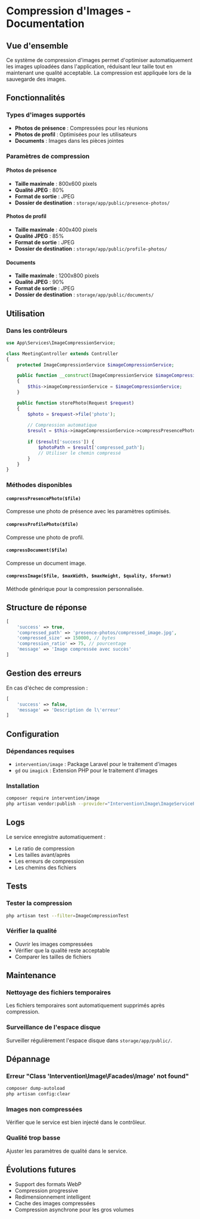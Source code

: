 # Compression d'Images - Documentation

## Vue d'ensemble

Ce système de compression d'images permet d'optimiser automatiquement les images uploadées dans l'application, réduisant leur taille tout en maintenant une qualité acceptable. La compression est appliquée lors de la sauvegarde des images.

## Fonctionnalités

### Types d'images supportés
- **Photos de présence** : Compressées pour les réunions
- **Photos de profil** : Optimisées pour les utilisateurs
- **Documents** : Images dans les pièces jointes

### Paramètres de compression

#### Photos de présence
- **Taille maximale** : 800x600 pixels
- **Qualité JPEG** : 80%
- **Format de sortie** : JPEG
- **Dossier de destination** : `storage/app/public/presence-photos/`

#### Photos de profil
- **Taille maximale** : 400x400 pixels
- **Qualité JPEG** : 85%
- **Format de sortie** : JPEG
- **Dossier de destination** : `storage/app/public/profile-photos/`

#### Documents
- **Taille maximale** : 1200x800 pixels
- **Qualité JPEG** : 90%
- **Format de sortie** : JPEG
- **Dossier de destination** : `storage/app/public/documents/`

## Utilisation

### Dans les contrôleurs

```php
use App\Services\ImageCompressionService;

class MeetingController extends Controller
{
    protected ImageCompressionService $imageCompressionService;

    public function __construct(ImageCompressionService $imageCompressionService)
    {
        $this->imageCompressionService = $imageCompressionService;
    }

    public function storePhoto(Request $request)
    {
        $photo = $request->file('photo');
        
        // Compression automatique
        $result = $this->imageCompressionService->compressPresencePhoto($photo);
        
        if ($result['success']) {
            $photoPath = $result['compressed_path'];
            // Utiliser le chemin compressé
        }
    }
}
```

### Méthodes disponibles

#### `compressPresencePhoto($file)`
Compresse une photo de présence avec les paramètres optimisés.

#### `compressProfilePhoto($file)`
Compresse une photo de profil.

#### `compressDocument($file)`
Compresse un document image.

#### `compressImage($file, $maxWidth, $maxHeight, $quality, $format)`
Méthode générique pour la compression personnalisée.

## Structure de réponse

```php
[
    'success' => true,
    'compressed_path' => 'presence-photos/compressed_image.jpg',
    'compressed_size' => 150000, // bytes
    'compression_ratio' => 75, // pourcentage
    'message' => 'Image compressée avec succès'
]
```

## Gestion des erreurs

En cas d'échec de compression :
```php
[
    'success' => false,
    'message' => 'Description de l\'erreur'
]
```

## Configuration

### Dépendances requises
- `intervention/image` : Package Laravel pour le traitement d'images
- `gd` ou `imagick` : Extension PHP pour le traitement d'images

### Installation
```bash
composer require intervention/image
php artisan vendor:publish --provider="Intervention\Image\ImageServiceProviderLaravelRecent"
```

## Logs

Le service enregistre automatiquement :
- Le ratio de compression
- Les tailles avant/après
- Les erreurs de compression
- Les chemins des fichiers

## Tests

### Tester la compression
```bash
php artisan test --filter=ImageCompressionTest
```

### Vérifier la qualité
- Ouvrir les images compressées
- Vérifier que la qualité reste acceptable
- Comparer les tailles de fichiers

## Maintenance

### Nettoyage des fichiers temporaires
Les fichiers temporaires sont automatiquement supprimés après compression.

### Surveillance de l'espace disque
Surveiller régulièrement l'espace disque dans `storage/app/public/`.

## Dépannage

### Erreur "Class 'Intervention\Image\Facades\Image' not found"
```bash
composer dump-autoload
php artisan config:clear
```

### Images non compressées
Vérifier que le service est bien injecté dans le contrôleur.

### Qualité trop basse
Ajuster les paramètres de qualité dans le service.

## Évolutions futures

- Support des formats WebP
- Compression progressive
- Redimensionnement intelligent
- Cache des images compressées
- Compression asynchrone pour les gros volumes
